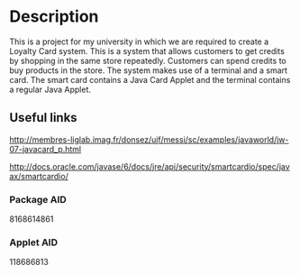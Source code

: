# Description
This is a project for my university in which we are required to create a Loyalty Card system. This is a system that allows customers to get credits by shopping in the same store repeatedly. Customers can spend credits to buy products in the store. The system makes use of a terminal and a smart card. The smart card contains a Java Card Applet and the terminal contains a regular Java Applet.

## Useful links
http://membres-liglab.imag.fr/donsez/ujf/messi/sc/examples/javaworld/jw-07-javacard_p.html

http://docs.oracle.com/javase/6/docs/jre/api/security/smartcardio/spec/javax/smartcardio/

### Package AID
8168614861

### Applet AID
118686813
